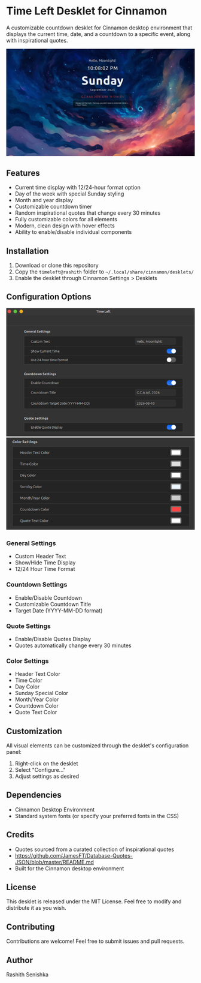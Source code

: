 # Time Left Desklet for Cinnamon

A customizable countdown desklet for Cinnamon desktop environment that displays the current time, date, and a countdown to a specific event, along with inspirational quotes.

![](snap.png)

## Features

- Current time display with 12/24-hour format option
- Day of the week with special Sunday styling
- Month and year display
- Customizable countdown timer
- Random inspirational quotes that change every 30 minutes
- Fully customizable colors for all elements
- Modern, clean design with hover effects
- Ability to enable/disable individual components

## Installation

1. Download or clone this repository
2. Copy the `timeleft@rashith` folder to `~/.local/share/cinnamon/desklets/`
3. Enable the desklet through Cinnamon Settings > Desklets


## Configuration Options


![](1.png)
![](2.png)

### General Settings
- Custom Header Text
- Show/Hide Time Display
- 12/24 Hour Time Format

### Countdown Settings
- Enable/Disable Countdown
- Customizable Countdown Title
- Target Date (YYYY-MM-DD format)

### Quote Settings
- Enable/Disable Quotes Display
- Quotes automatically change every 30 minutes

### Color Settings
- Header Text Color
- Time Color
- Day Color
- Sunday Special Color
- Month/Year Color
- Countdown Color
- Quote Text Color

## Customization

All visual elements can be customized through the desklet's configuration panel:
1. Right-click on the desklet
2. Select "Configure..."
3. Adjust settings as desired

## Dependencies

- Cinnamon Desktop Environment
- Standard system fonts (or specify your preferred fonts in the CSS)

## Credits

- Quotes sourced from a curated collection of inspirational quotes
- https://github.com/JamesFT/Database-Quotes-JSON/blob/master/README.md
- Built for the Cinnamon desktop environment

## License

This desklet is released under the MIT License. Feel free to modify and distribute it as you wish.

## Contributing

Contributions are welcome! Feel free to submit issues and pull requests.

## Author

Rashith Senishka


